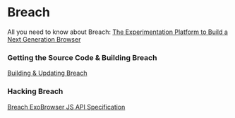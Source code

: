 Breach
======

All you need to know about Breach:
[The Experimentation Platform to Build a Next Generation Browser](https://github.com/spolu/breach/wiki/The-Experimentation-Platform-to-Build-a-Next-generation-Web-Browser)

### Getting the Source Code & Building Breach

[Building & Updating Breach](https://github.com/spolu/breach/wiki/Building-&-Updating-Breach)

### Hacking Breach

[Breach ExoBrowser JS API Specification](https://github.com/spolu/breach/blob/master/API.md)

